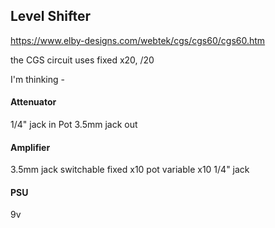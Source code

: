 ## Level Shifter

https://www.elby-designs.com/webtek/cgs/cgs60/cgs60.htm

the CGS circuit uses fixed x20, /20

I'm thinking -

#### Attenuator
1/4" jack in
Pot
3.5mm jack out

#### Amplifier
3.5mm jack
switchable fixed x10
pot
variable x10
1/4" jack

#### PSU
9v




